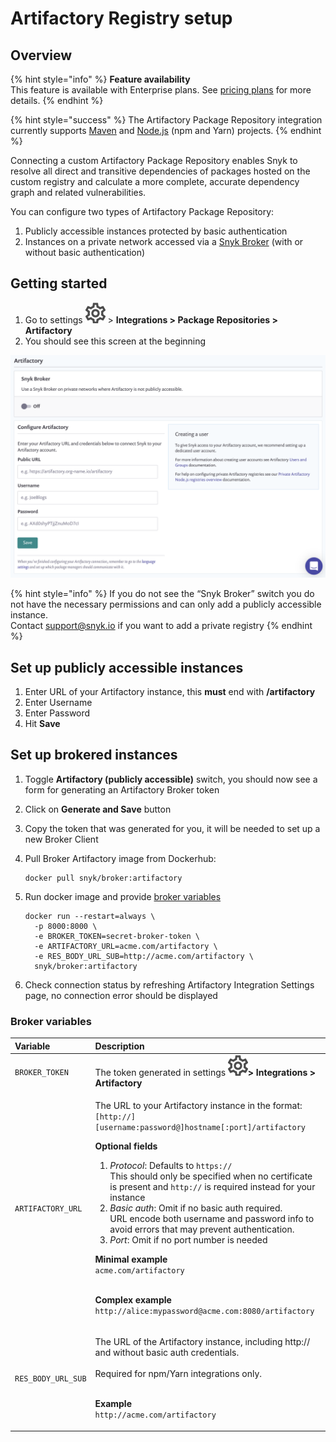# Artifactory Registry setup

## **Overview**

{% hint style="info" %}
**Feature availability**  
This feature is available with Enterprise plans. See [pricing plans](https://snyk.io/plans/) for more details.
{% endhint %}

{% hint style="success" %}
The Artifactory Package Repository integration currently supports [Maven](../../../products/snyk-open-source/language-and-package-manager-support/snyk-for-java-gradle-maven.md) and [Node.js](../../../products/snyk-open-source/language-and-package-manager-support/snyk-for-javascript.md) \(npm and Yarn\) projects.
{% endhint %}

Connecting a custom Artifactory Package Repository enables Snyk to resolve all direct and transitive dependencies of packages hosted on the custom registry and calculate a more complete, accurate dependency graph and related vulnerabilities.

You can configure two types of Artifactory Package Repository:

1. Publicly accessible instances protected by basic authentication
2. Instances on a private network accessed via a [Snyk Broker](../snyk-broker/broker-introduction.md) \(with or without basic authentication\)

## Getting started

1. Go to settings ![](../../../.gitbook/assets/cog_icon.png) &gt; **Integrations &gt; Package Repositories &gt; Artifactory** 
2. You should see this screen at the beginning

![](../../../.gitbook/assets/screenshot_2020-04-17_at_14.38.12.png)

{% hint style="info" %}
If you do not see the “Snyk Broker” switch you do not have the necessary permissions and can only add a publicly accessible instance.  
Contact [support@snyk.io](mailto:support@snyk.io) if you want to add a private registry
{% endhint %}

## Set up publicly accessible instances

1. Enter URL of your Artifactory instance, this **must** end with **/artifactory**
2. Enter Username
3. Enter Password
4. Hit **Save**

## Set up brokered instances

1. Toggle **Artifactory \(publicly accessible\)** switch, you should now see a form for generating an Artifactory Broker token
2. Click on **Generate and Save** button 
3. Copy the token that was generated for you, it will be needed to set up a new Broker Client 
4. Pull Broker Artifactory image from Dockerhub:

   ```text
   docker pull snyk/broker:artifactory
   ```

5. Run docker image and provide [broker variables](artifactory-registry-setup.md#broker-variables)

   ```text
   docker run --restart=always \
     -p 8000:8000 \
     -e BROKER_TOKEN=secret-broker-token \
     -e ARTIFACTORY_URL=acme.com/artifactory \
     -e RES_BODY_URL_SUB=http://acme.com/artifactory \ 
     snyk/broker:artifactory
   ```

6. Check connection status by refreshing Artifactory Integration Settings page, no connection error should be displayed

### Broker variables

<table>
  <thead>
    <tr>
      <th style="text-align:left">Variable</th>
      <th style="text-align:left">Description</th>
    </tr>
  </thead>
  <tbody>
    <tr>
      <td style="text-align:left"><code>BROKER_TOKEN</code>
      </td>
      <td style="text-align:left">The token generated in settings
        <img src="../../../.gitbook/assets/cog_icon.png"
        alt/><b>&gt; Integrations &gt; Artifactory</b>
      </td>
    </tr>
    <tr>
      <td style="text-align:left"><code>ARTIFACTORY_URL</code>
      </td>
      <td style="text-align:left">
        <p>The URL to your Artifactory instance in the format:
          <br /><code>[http://][username:password@]hostname[:port]/artifactory</code>
        </p>
        <p><b>Optional fields</b>
        </p>
        <ol>
          <li><em>Protocol</em>: Defaults to <code>https://</code>
            <br />This should only be specified when no certificate is present and <code>http://</code> is
            required instead for your instance</li>
          <li><em>Basic auth</em>: Omit if no basic auth required.
            <br />URL encode both username and password info to avoid errors that may prevent
            authentication.</li>
          <li><em>Port</em>: Omit if no port number is needed</li>
        </ol>
        <p><b>Minimal example<br /></b><code>acme.com/artifactory</code>
        </p>
        <p><b><br />Complex example<br /></b><code>http://alice:mypassword@acme.com:8080/artifactory</code>
        </p>
      </td>
    </tr>
    <tr>
      <td style="text-align:left"><code>RES_BODY_URL_SUB</code>
      </td>
      <td style="text-align:left">
        <p>The URL of the Artifactory instance, including http:// and without basic
          auth credentials.
          <br />
          <br />Required for npm/Yarn integrations only.</p>
        <p><b><br />Example</b>
          <br /><code>http://acme.com/artifactory</code>
        </p>
      </td>
    </tr>
  </tbody>
</table>

